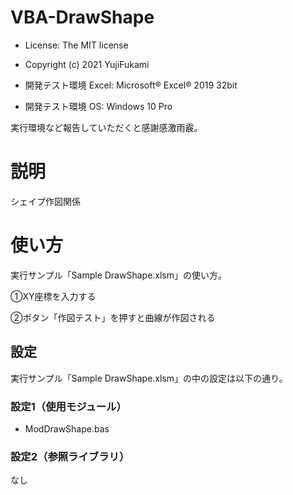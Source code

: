 # VBA-DrawShape
- License: The MIT license

- Copyright (c) 2021 YujiFukami

- 開発テスト環境 Excel: Microsoft® Excel® 2019 32bit 

- 開発テスト環境 OS: Windows 10 Pro

実行環境など報告していただくと感謝感激雨霰。

# 説明
シェイプ作図関係

# 使い方
実行サンプル「Sample DrawShape.xlsm」の使い方。

①XY座標を入力する

②ボタン「作図テスト」を押すと曲線が作図される


## 設定
実行サンプル「Sample DrawShape.xlsm」の中の設定は以下の通り。

### 設定1（使用モジュール）

-  ModDrawShape.bas

### 設定2（参照ライブラリ）

なし